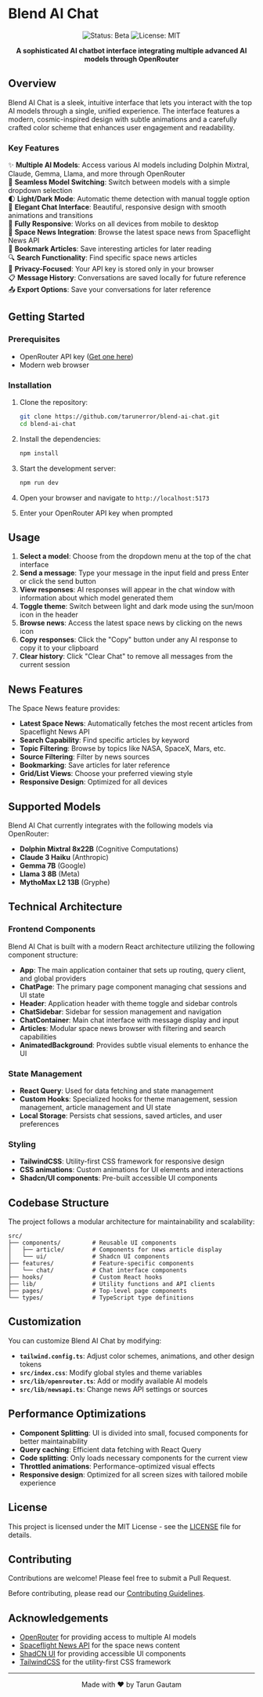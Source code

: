 
# Blend AI Chat

<p align="center">
  <img src="https://img.shields.io/badge/status-beta-blue" alt="Status: Beta">
  <img src="https://img.shields.io/badge/license-MIT-green" alt="License: MIT">
</p>

<p align="center">
  <b>A sophisticated AI chatbot interface integrating multiple advanced AI models through OpenRouter</b>
</p>

## Overview

Blend AI Chat is a sleek, intuitive interface that lets you interact with the top AI models through a single, unified experience. The interface features a modern, cosmic-inspired design with subtle animations and a carefully crafted color scheme that enhances user engagement and readability.

### Key Features

✨ **Multiple AI Models**: Access various AI models including Dolphin Mixtral, Claude, Gemma, Llama, and more through OpenRouter  
🔄 **Seamless Model Switching**: Switch between models with a simple dropdown selection  
🌓 **Light/Dark Mode**: Automatic theme detection with manual toggle option  
💬 **Elegant Chat Interface**: Beautiful, responsive design with smooth animations and transitions  
📱 **Fully Responsive**: Works on all devices from mobile to desktop  
🚀 **Space News Integration**: Browse the latest space news from Spaceflight News API  
🔖 **Bookmark Articles**: Save interesting articles for later reading  
🔍 **Search Functionality**: Find specific space news articles  
🔐 **Privacy-Focused**: Your API key is stored only in your browser  
📋 **Message History**: Conversations are saved locally for future reference  
📤 **Export Options**: Save your conversations for later reference  

## Getting Started

### Prerequisites

- OpenRouter API key ([Get one here](https://openrouter.ai/keys))
- Modern web browser

### Installation

1. Clone the repository:
   ```bash
   git clone https://github.com/tarunerror/blend-ai-chat.git
   cd blend-ai-chat
   ```

2. Install the dependencies:
   ```bash
   npm install
   ```

3. Start the development server:
   ```bash
   npm run dev
   ```

4. Open your browser and navigate to `http://localhost:5173`

5. Enter your OpenRouter API key when prompted

## Usage

1. **Select a model**: Choose from the dropdown menu at the top of the chat interface
2. **Send a message**: Type your message in the input field and press Enter or click the send button
3. **View responses**: AI responses will appear in the chat window with information about which model generated them
4. **Toggle theme**: Switch between light and dark mode using the sun/moon icon in the header
5. **Browse news**: Access the latest space news by clicking on the news icon
6. **Copy responses**: Click the "Copy" button under any AI response to copy it to your clipboard
7. **Clear history**: Click "Clear Chat" to remove all messages from the current session

## News Features

The Space News feature provides:

- **Latest Space News**: Automatically fetches the most recent articles from Spaceflight News API
- **Search Capability**: Find specific articles by keyword 
- **Topic Filtering**: Browse by topics like NASA, SpaceX, Mars, etc.
- **Source Filtering**: Filter by news sources
- **Bookmarking**: Save articles for later reference
- **Grid/List Views**: Choose your preferred viewing style
- **Responsive Design**: Optimized for all devices

## Supported Models

Blend AI Chat currently integrates with the following models via OpenRouter:

- **Dolphin Mixtral 8x22B** (Cognitive Computations)
- **Claude 3 Haiku** (Anthropic)
- **Gemma 7B** (Google)
- **Llama 3 8B** (Meta)
- **MythoMax L2 13B** (Gryphe)

## Technical Architecture

### Frontend Components

Blend AI Chat is built with a modern React architecture utilizing the following component structure:

- **App**: The main application container that sets up routing, query client, and global providers
- **ChatPage**: The primary page component managing chat sessions and UI state
- **Header**: Application header with theme toggle and sidebar controls
- **ChatSidebar**: Sidebar for session management and navigation
- **ChatContainer**: Main chat interface with message display and input
- **Articles**: Modular space news browser with filtering and search capabilities
- **AnimatedBackground**: Provides subtle visual elements to enhance the UI

### State Management

- **React Query**: Used for data fetching and state management
- **Custom Hooks**: Specialized hooks for theme management, session management, article management and UI state
- **Local Storage**: Persists chat sessions, saved articles, and user preferences

### Styling

- **TailwindCSS**: Utility-first CSS framework for responsive design
- **CSS animations**: Custom animations for UI elements and interactions
- **Shadcn/UI components**: Pre-built accessible UI components

## Codebase Structure

The project follows a modular architecture for maintainability and scalability:

```
src/
├── components/         # Reusable UI components
│   ├── article/        # Components for news article display
│   └── ui/             # Shadcn UI components
├── features/           # Feature-specific components
│   └── chat/           # Chat interface components
├── hooks/              # Custom React hooks
├── lib/                # Utility functions and API clients
├── pages/              # Top-level page components
└── types/              # TypeScript type definitions
```

## Customization

You can customize Blend AI Chat by modifying:

- **`tailwind.config.ts`**: Adjust color schemes, animations, and other design tokens
- **`src/index.css`**: Modify global styles and theme variables
- **`src/lib/openrouter.ts`**: Add or modify available AI models
- **`src/lib/newsapi.ts`**: Change news API settings or sources

## Performance Optimizations

- **Component Splitting**: UI is divided into small, focused components for better maintainability
- **Query caching**: Efficient data fetching with React Query
- **Code splitting**: Only loads necessary components for the current view
- **Throttled animations**: Performance-optimized visual effects
- **Responsive design**: Optimized for all screen sizes with tailored mobile experience

## License

This project is licensed under the MIT License - see the [LICENSE](LICENSE) file for details.

## Contributing

Contributions are welcome! Please feel free to submit a Pull Request.

Before contributing, please read our [Contributing Guidelines](CONTRIBUTING.md).

## Acknowledgements

- [OpenRouter](https://openrouter.ai/) for providing access to multiple AI models
- [Spaceflight News API](https://api.spaceflightnewsapi.net) for the space news content
- [ShadCN UI](https://ui.shadcn.com/) for providing accessible UI components
- [TailwindCSS](https://tailwindcss.com/) for the utility-first CSS framework

---

<p align="center">
  Made with ❤️ by Tarun Gautam
</p>
